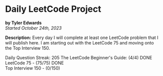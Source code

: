 # Daily LeetCode Project
**by Tyler Edwards**  
*Started October 24th, 2023*

**Description:** Every day I will complete at least one LeetCode problem that I will publish here. I am starting out with the LeetCode 75 and moving onto the Top Interview 150.

Daily Question Streak: 205
The LeetCode Beginner's Guide: (4/4) DONE  
LeetCode 75 - (75/75) DONE  
Top Interview 150 - (0/150)  
